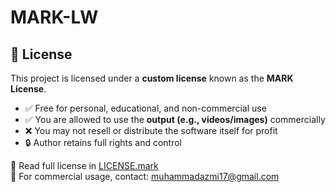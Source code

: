 # MARK-LW

## 📄 License

This project is licensed under a **custom license** known as the **MARK License**.

- ✅ Free for personal, educational, and non-commercial use
- ✅ You are allowed to use the **output (e.g., videos/images)** commercially
- ❌ You may not resell or distribute the software itself for profit
- 🔒 Author retains full rights and control

📖 Read full license in [LICENSE.mark](./LICENSE.mark)  
📩 For commercial usage, contact: muhammadazmi17@gmail.com
